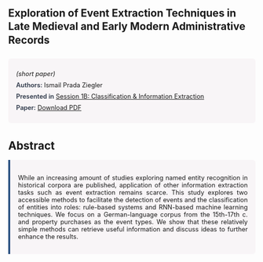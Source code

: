
<style>    
    h2 {
        margin-top: 0;
        margin-bottom: 1.5rem;
        line-height: 1.3;
    }
    
    h3 {
        margin-top: 2rem;
        margin-bottom: 1rem;
        font-size: 1.4rem;
        font-weight:bold;
    }
    
    .metadata {
        background-color: rgba(96,24,67,0.03);
        padding: 1rem;
        font-size:0.8rem;
        border-radius: 6px;
        margin-bottom: 2rem;
    }
    
    .metadata p {
        margin: 0.5rem 0;
    }
    
    .abstract {
        text-align: justify;
        font-size:0.8rem;
        padding: 1rem;
        background-color: rgba(96,24,67,0.03);
        border-left: 4px solid #2c5282;
        border-radius: 0 6px 6px 0;
    }
    
    strong {
        color: #2d3748;
        font-weight: 600;
    }
</style>
<main role="main">
<h2>Exploration of Event Extraction Techniques in Late Medieval and Early Modern Administrative Records</h2>

<section class="metadata">
<p style='font-size:0.8rem'><i>(short paper)</i></p>
<p><strong>Authors:</strong> Ismail Prada Ziegler</p>
<p><strong>Presented in</strong> <a href="/programme/#session1B">Session 1B: Classification & Information Extraction</a></p>
<p><strong>Paper:</strong> <a href="https://ceur-ws.org/Vol-3834/paper79.pdf">Download PDF</a></p>
</section>

<section>
<h3>Abstract</h3>
<div class="abstract">
<p>While an increasing amount of studies exploring named entity recognition in historical corpora are published, application of other information extraction tasks such as event extraction remains scarce. This study explores two accessible methods to facilitate the detection of events and the classification of entities into roles: rule-based systems and RNN-based machine learning techniques. We focus on a German-language corpus from the 15th-17th c. and property purchases as the event types. We show that these relatively simple methods can retrieve useful information and discuss ideas to further enhance the results.</p>
</div>
</section>
</main>
